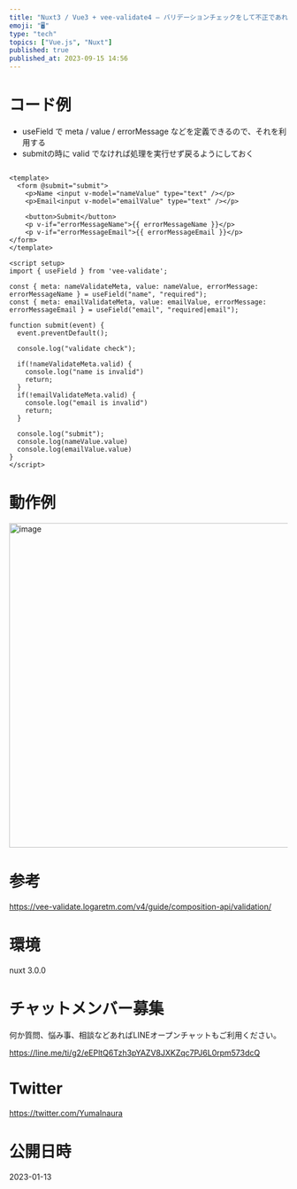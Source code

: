 ```yaml
---
title: "Nuxt3 / Vue3 + vee-validate4 – バリデーションチェックをして不正であれば submitさせない"
emoji: "🖥"
type: "tech"
topics: ["Vue.js", "Nuxt"]
published: true
published_at: 2023-09-15 14:56
---
```


# コード例

- useField で meta / value  / errorMessage などを定義できるので、それを利用する
- submitの時に valid でなければ処理を実行せず戻るようにしておく

```vue

<template>
  <form @submit="submit">
    <p>Name <input v-model="nameValue" type="text" /></p>
    <p>Email<input v-model="emailValue" type="text" /></p>

    <button>Submit</button>
    <p v-if="errorMessageName">{{ errorMessageName }}</p>
    <p v-if="errorMessageEmail">{{ errorMessageEmail }}</p>
</form>
</template>

<script setup>
import { useField } from 'vee-validate';

const { meta: nameValidateMeta, value: nameValue, errorMessage: errorMessageName } = useField("name", "required");
const { meta: emailValidateMeta, value: emailValue, errorMessage: errorMessageEmail } = useField("email", "required|email");

function submit(event) {
  event.preventDefault();

  console.log("validate check");

  if(!nameValidateMeta.valid) {
    console.log("name is invalid")
    return;
  }
  if(!emailValidateMeta.valid) {
    console.log("email is invalid")
    return;
  }

  console.log("submit");
  console.log(nameValue.value)
  console.log(emailValue.value)
}
</script>

```
# 動作例

<img width="586" alt="image" src="https://user-images.githubusercontent.com/13635059/212309217-f1470e25-e2e9-49b0-b50d-fffd5077fc0b.png">


# 参考

https://vee-validate.logaretm.com/v4/guide/composition-api/validation/ 


# 環境

nuxt 3.0.0

# チャットメンバー募集


何か質問、悩み事、相談などあればLINEオープンチャットもご利用ください。

https://line.me/ti/g2/eEPltQ6Tzh3pYAZV8JXKZqc7PJ6L0rpm573dcQ


# Twitter

https://twitter.com/YumaInaura


# 公開日時

2023-01-13
